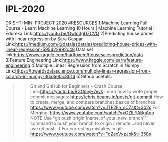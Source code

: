 # IPL-2020
DRISHTI MINI PROJECT 2020
#RESOURCES
1)Machine Learning Full Course - Learn Machine Learning 10 Hours | Machine Learning Tutorial | Edureka
  Link:https://youtu.be/GwIo3gDZCVQ
2)Predicting house prices with linear regression by Sara Gaspar
  Link:https://medium.com/@datalesdatales/predicting-house-prices-with-linear-regression-595422992c48
  Data set link:https://www.kaggle.com/harlfoxem/housesalesprediction/data
3)Feature Engineering
  Link:https://www.kaggle.com/learn/feature-engineering
4)Multiple Linear Regression from Scratch in Numpy
  Link:https://towardsdatascience.com/multiple-linear-regression-from-scratch-in-numpy-36a3e8ac8014
5)Github usefuls:
  >>Git and GitHub for Beginners - Crash Course
    Link:https://youtu.be/RGOj5yH7evk
  >>Learn how to write proper commit messages: https://chris.beams.io/posts/git-commit
  >>How to create, merge, and compare branches,basics of branches: https://www.youtube.com/watch?v=JTE2Fn_sCZs&t=302s
  >>For Merging: https://www.youtube.com/watch?v=GZILYABgAoo
    NOTE:Use "git push origin [name_of_your_new_branch]" command to push your branch to origin / remote...and never use git push -f
  >>For correcting mistakes in git: https://www.youtube.com/watch?v=FdZecVxzJbk&t=358s
  
  
  
  
